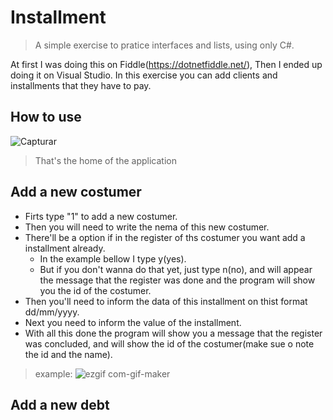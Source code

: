 # Installment
> A simple exercise to pratice interfaces and lists, using only C#.

At first I was doing this on Fiddle(https://dotnetfiddle.net/),
Then I ended up doing it on Visual Studio.
In this exercise you can add clients and installments that they have to pay.

## How to use

![Capturar](https://user-images.githubusercontent.com/61173210/141879608-583541b0-60da-4879-a54b-c861c83a9afa.PNG)
> That's the home of the application

## Add a new costumer

* Firts type "1" to add a new costumer.
* Then you will need to write the nema of this new costumer.
* There'll be a option if in the register of ths costumer you want add a installment already.<br>
    - In the example bellow I type y(yes).<br>
    - But if you don't wanna do that yet, just type n(no), and will appear the message that the register was done and the program will show you the id of the costumer.
* Then you'll need to inform the data of this installment on thist format dd/mm/yyyy.
* Next you need to inform the value of the installment.
* With all this done the program will show you a message that the register was concluded, and will show the id of the costumer(make sue o note the id and the name).

> example:
![ezgif com-gif-maker](https://user-images.githubusercontent.com/61173210/141880857-c8d24d3e-1f66-490f-a528-ad359c033038.gif)


## Add a new debt


